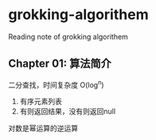 # grokking-algorithem

Reading note of grokking algorithem

## Chapter 01: 算法简介

二分查找，时间复杂度 O(log<sup>n</sup>)

1. 有序元素列表
1. 有则返回结果，没有则返回null

对数是幂运算的逆运算
